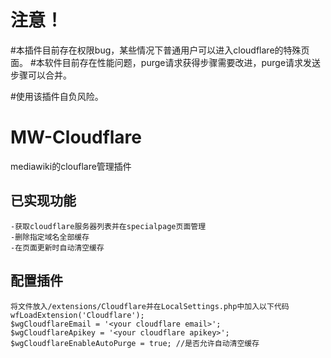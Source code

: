 # 注意！
#本插件目前存在权限bug，某些情况下普通用户可以进入cloudflare的特殊页面。
#本软件目前存在性能问题，purge请求获得步骤需要改进，purge请求发送步骤可以合并。

#使用该插件自负风险。


# MW-Cloudflare
mediawiki的clouflare管理插件

## 已实现功能
    -获取cloudflare服务器列表并在specialpage页面管理
    -删除指定域名全部缓存
    -在页面更新时自动清空缓存
## 配置插件
    将文件放入/extensions/Cloudflare并在LocalSettings.php中加入以下代码
    wfLoadExtension('Cloudflare');
    $wgCloudflareEmail = '<your cloudflare email>';
    $wgCloudflareApikey = '<your cloudflare apikey>';
    $wgCloudflareEnableAutoPurge = true; //是否允许自动清空缓存
